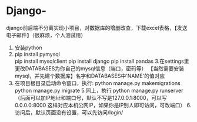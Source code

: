# Django-
django前后端不分离实现小项目，对数据库的增删改查，下载excel表格，【发送电子邮件】（很麻烦，个人测试用）
1. 安装python   
2. pip install pymysql  
   pip install mysqlclient
   pip install django
   pip install pandas
3.在settings里更改DATABASES为你自己的mysql信息（端口，密码等） 【当然需要安装mysql，并先建个数据库】名字和DATABASES中'NAME'的值对应
4. 在项目根目录启动命令窗口，执行: python manage.py makemigrations
                                  python manage.py migrate
5.同上，执行 python manage.py runserver （后面可以加IP地址和端口号，默认不写是127.0.0.1:8000，可以写0.0.0.0:8000 这样对应本机公网IP，如果你是IP别人即可访问，可改端口）
6.访问后，默认页面没有设置，可以先访问/login/
